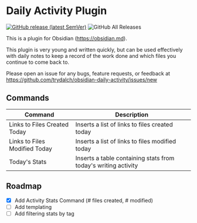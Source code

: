 # Daily Activity Plugin

[![GitHub release (latest SemVer)](https://img.shields.io/github/v/release/trydalch/obsidian-daily-activity?style=for-the-badge&sort=semver)](https://github.com/trydalch/obsidian-daily-activity/releases/latest)
![GitHub All Releases](https://img.shields.io/github/downloads/trydalch/obsidian-daily-activity/total?style=for-the-badge)

This is a plugin for Obsidian (https://obsidian.md).

This plugin is very young and written quickly, but can be used effectively with daily notes to keep a record of the work done and which files you continue to come back to.

Please open an issue for any bugs, feature requests, or feedback at https://github.com/trydalch/obsidian-daily-activity/issues/new

## Commands

| Command                       | Description                                                    |
| ----------------------------- | -------------------------------------------------------------- |
| Links to Files Created Today  | Inserts a list of links to files created today                 |
| Links to Files Modified Today | Inserts a list of links to files modified today                |
| Today's Stats                 | Inserts a table containing stats from today's writing activity |

## Roadmap

- [x] Add Activity Stats Command (# files created, # modified)
- [ ] Add templating
- [ ] Add filtering stats by tag

